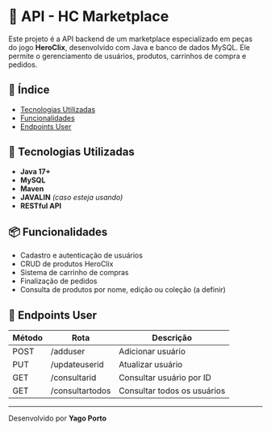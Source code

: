 # 🧩 API - HC Marketplace

Este projeto é a API backend de um marketplace especializado em peças do jogo **HeroClix**, desenvolvido com Java e banco de dados MySQL. Ele permite o gerenciamento de usuários, produtos, carrinhos de compra e pedidos.

## 📑 Índice

- [Tecnologias Utilizadas](#🚀-tecnologias-utilizadas)
- [Funcionalidades](#📦-funcionalidades)
- [Endpoints User](#📌-endpoints-user)



## 🚀 Tecnologias Utilizadas

- **Java 17+**
- **MySQL**
- **Maven**
- **JAVALIN** *(caso esteja usando)*
- **RESTful API**



## 📦 Funcionalidades

- Cadastro e autenticação de usuários
- CRUD de produtos HeroClix
- Sistema de carrinho de compras
- Finalização de pedidos
- Consulta de produtos por nome, edição ou coleção (a definir)



## 📌 Endpoints User

| Método | Rota           | Descrição                   |
|--------|----------------|-----------------------------|
| POST   | /adduser       | Adicionar usuário           |
| PUT    | /updateuserid  | Atualizar usuário           |
| GET    | /consultarid   | Consultar usuário por ID    |
| GET    | /consultartodos| Consultar todos os usuários |

---

Desenvolvido por **Yago Porto**
